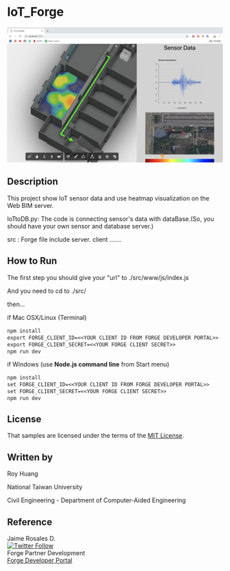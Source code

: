 # IoT_Forge

![thumbnail](src/www/images/image.PNG)

## Description

This project show IoT sensor data and use heatmap visualization on the Web BIM server.

IoTtoDB.py: The code is connecting sensor's data with dataBase.(So, you should have your own sensor and database server.)

src : Forge file include server. client .......

## How to Run

The first step you should give your "url"  to ./src/www/js/index.js

And you need to cd to ./src/ 

then...

if Mac OSX/Linux (Terminal)

    npm install
    export FORGE_CLIENT_ID=<<YOUR CLIENT ID FROM FORGE DEVELOPER PORTAL>>
    export FORGE_CLIENT_SECRET=<<YOUR FORGE CLIENT SECRET>>
    npm run dev

if Windows (use <b>Node.js command line</b> from Start menu)

    npm install
    set FORGE_CLIENT_ID=<<YOUR CLIENT ID FROM FORGE DEVELOPER PORTAL>>
    set FORGE_CLIENT_SECRET=<<YOUR FORGE CLIENT SECRET>>
    npm run dev

## License

That samples are licensed under the terms of the [MIT License](http://opensource.org/licenses/MIT).



## Written by

Roy Huang <br />

National Taiwan University<br />

Civil Engineering - Department of Computer-Aided Engineering<br />

## Reference
Jaime Rosales D. <br /> 
[![Twitter Follow](https://img.shields.io/twitter/follow/afrojme.svg?style=social&label=Follow)](https://twitter.com/AfroJme) <br />Forge Partner Development <br />
<a href="http://developer.autodesk.com/">Forge Developer Portal</a> <br />
